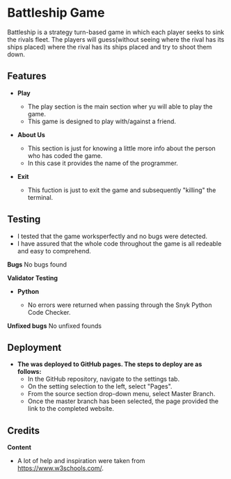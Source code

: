 # Battleship Game
Battleship is a strategy turn-based game in which each player seeks to sink the rivals fleet. The players will guess(without seeing where the rival has its ships placed) where the rival has its ships placed and try to shoot them down.


## Features


- __Play__

    -  The play section is the main section wher yu will able to play the game.
    -  This game is designed to play with/against a friend.


- __About Us__

    - This section is just for knowing a little more info about the person who has coded the game.
    - In this case it provides the name of the programmer.


- __Exit__

    - This fuction is just to exit the game and subsequently "killing" the terminal.


## Testing

- I tested that the game worksperfectly and no bugs were detected.
- I have assured that the whole code throughout the game is all redeable and easy to comprehend.


**Bugs**
No bugs found


**Validator Testing**
    
- __Python__

    - No errors were returned when passing through the Snyk Python Code Checker.


**Unfixed bugs**
No unfixed founds


## Deployment

- __The was deployed to GitHub pages. The steps to deploy are as follows:__
    - In the GitHub repository, navigate to the settings tab.
    - On the setting selection to the left, select "Pages".
    - From the source section drop-down menu, select Master Branch.
    - Once the master branch has been selected, the page provided the link to the completed website.


## Credits


**Content**
- A lot of help and inspiration were taken from https://www.w3schools.com/.